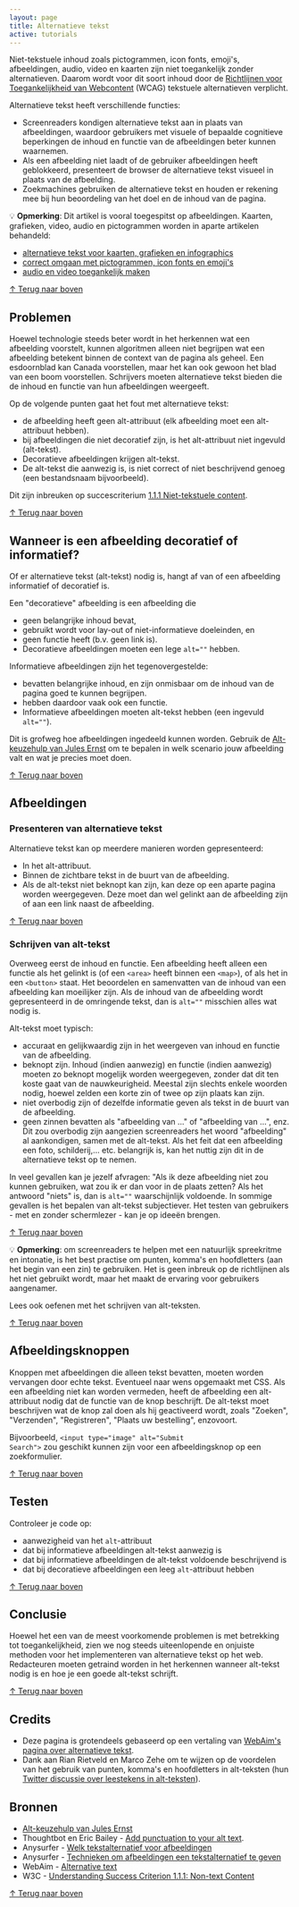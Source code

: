 ```yaml
---
layout: page
title: Alternatieve tekst
active: tutorials
---
```


Niet-tekstuele inhoud zoals pictogrammen, icon fonts, emoji's, afbeeldingen, audio, video en kaarten zijn niet toegankelijk zonder alternatieven. Daarom wordt voor dit soort inhoud door de <a href="https://www.w3.org/Translations/WCAG21-nl/">Richtlijnen voor Toegankelijkheid van Webcontent</a> (WCAG) tekstuele alternatieven verplicht.

Alternatieve tekst heeft verschillende functies:

- Screenreaders kondigen alternatieve tekst aan in plaats van afbeeldingen, waardoor gebruikers met visuele of bepaalde cognitieve beperkingen de inhoud en functie van de afbeeldingen beter kunnen waarnemen.
- Als een afbeelding niet laadt of de gebruiker afbeeldingen heeft geblokkeerd, presenteert de browser de alternatieve tekst visueel in plaats van de afbeelding.
- Zoekmachines gebruiken de alternatieve tekst en houden er rekening mee bij hun beoordeling van het doel en de inhoud van de pagina.

<div class="opmerking">
<p>💡 <b>Opmerking</b>: Dit artikel is vooral toegespitst op afbeeldingen. Kaarten, grafieken, video, audio en pictogrammen worden in aparte artikelen behandeld:</p>

- <a href="complexeafbeeldingen.html">alternatieve tekst voor kaarten, grafieken en infographics</a>
- <a href="">correct omgaan met pictogrammen, icon fonts en emoji's</a>
- <a href="">audio en video toegankelijk maken</a>

</div> 

<p class="toplink">
  <a href="#top" title="Terug naar boven">&uarr; Terug naar boven</a>
</p>

## Problemen

Hoewel technologie steeds beter wordt in het herkennen wat een afbeelding voorstelt, kunnen algoritmen alleen niet begrijpen wat een afbeelding betekent binnen de context van de pagina als geheel. Een esdoornblad kan Canada voorstellen, maar het kan ook gewoon het blad van een boom voorstellen. Schrijvers moeten alternatieve tekst bieden die de inhoud en functie van hun afbeeldingen weergeeft.

Op de volgende punten gaat het fout met alternatieve tekst:

- de afbeelding heeft geen alt-attribuut (elk afbeelding moet een alt-attribuut hebben).
- bij afbeeldingen die niet decoratief zijn, is het alt-attribuut niet ingevuld (alt-tekst).
- Decoratieve afbeeldingen krijgen alt-tekst.
- De alt-tekst die aanwezig is, is niet correct of niet beschrijvend genoeg (een bestandsnaam bijvoorbeeld).

Dit zijn inbreuken op succescriterium <a href="https://www.w3.org/Translations/WCAG21-nl/#niet-tekstuele-content">1.1.1 Niet-tekstuele content</a>.

<p class="toplink">
  <a href="#top" title="Terug naar boven">&uarr; Terug naar boven</a>
</p>

## Wanneer is een afbeelding decoratief of informatief?

Of er alternatieve tekst (alt-tekst) nodig is, hangt af van of een afbeelding informatief of decoratief is.

Een "decoratieve" afbeelding is een afbeelding die

- geen belangrijke inhoud bevat,
- gebruikt wordt voor lay-out of niet-informatieve doeleinden, en
- geen functie heeft (b.v. geen link is).
- Decoratieve afbeeldingen moeten een lege <code>alt=""</code> hebben.

Informatieve afbeeldingen zijn het tegenovergestelde:

- bevatten belangrijke inhoud, en zijn onmisbaar om de inhoud van de pagina goed te kunnen begrijpen.
- hebben daardoor vaak ook een functie.
- Informatieve afbeeldingen moeten alt-tekst hebben (een ingevuld <code>alt=""</code>).

Dit is grofweg hoe afbeeldingen ingedeeld kunnen worden. Gebruik de <a href="https://www.200ok.nl/tips/afbeeldingen/">Alt-keuzehulp van Jules Ernst</a> om te bepalen in welk scenario jouw afbeelding valt en wat je precies moet doen. 

<p class="toplink">
  <a href="#top" title="Terug naar boven">&uarr; Terug naar boven</a>
</p>

## Afbeeldingen

### Presenteren van alternatieve tekst

Alternatieve tekst kan op meerdere manieren worden gepresenteerd: 

- In het alt-attribuut.
- Binnen de zichtbare tekst in de buurt van de afbeelding.
- Als de alt-tekst niet beknopt kan zijn, kan deze op een aparte pagina worden weergegeven. Deze moet dan wel gelinkt aan de afbeelding zijn of aan een link naast de afbeelding. 

<p class="toplink">
  <a href="#top" title="Terug naar boven">&uarr; Terug naar boven</a>
</p>

### Schrijven van alt-tekst

Overweeg eerst de inhoud en functie. Een afbeelding heeft alleen een functie als het gelinkt is (of een <code>&lt;area&gt;</code> heeft binnen een <code>&lt;map&gt;</code>), of als het in een <code>&lt;button&gt;</code> staat. Het beoordelen en samenvatten van de inhoud van een afbeelding kan moeilijker zijn. Als de inhoud van de afbeelding wordt gepresenteerd in de omringende tekst, dan is <code>alt=""</code> misschien alles wat nodig is.

Alt-tekst moet typisch:

- accuraat en gelijkwaardig zijn in het weergeven van inhoud en functie van de afbeelding.
- beknopt zijn. Inhoud (indien aanwezig) en functie (indien aanwezig) moeten zo beknopt mogelijk worden weergegeven, zonder dat dit ten koste gaat van de nauwkeurigheid. Meestal zijn slechts enkele woorden nodig, hoewel zelden een korte zin of twee op zijn plaats kan zijn.
- niet overbodig zijn of dezelfde informatie geven als tekst in de buurt van de afbeelding.
- geen zinnen bevatten als "afbeelding van ..." of "afbeelding van ...", enz. Dit zou overbodig zijn aangezien screenreaders het woord "afbeelding" al aankondigen, samen met de alt-tekst. Als het feit dat een afbeelding een foto, schilderij,... etc. belangrijk is, kan het nuttig zijn dit in de alternatieve tekst op te nemen.

In veel gevallen kan je jezelf afvragen: "Als ik deze afbeelding niet zou kunnen gebruiken, wat zou ik er dan voor in de plaats zetten? Als het antwoord "niets" is, dan is <code>alt=""</code> waarschijnlijk voldoende. In sommige gevallen is het bepalen van alt-tekst subjectiever. Het testen van gebruikers - met en zonder schermlezer - kan je op ideeën brengen.

<p class="toplink">
  <a href="#top" title="Terug naar boven">&uarr; Terug naar boven</a>
</p>

<div class="opmerking">
<p>💡 <b>Opmerking</b>: om screenreaders te helpen met een natuurlijk spreekritme en intonatie, is het best practise om punten, komma's en hoofdletters (aan het begin van een zin) te gebruiken. Het is geen inbreuk op de richtlijnen als het niet gebruikt wordt, maar het maakt de ervaring voor gebruikers aangenamer.</p>
</div>

Lees ook oefenen met het schrijven van alt-teksten.

<p class="toplink">
  <a href="#top" title="Terug naar boven">&uarr; Terug naar boven</a>
</p>

## Afbeeldingsknoppen

Knoppen met afbeeldingen die alleen tekst bevatten, moeten worden vervangen door echte tekst. Eventueel naar wens opgemaakt met CSS. Als een afbeelding niet kan worden vermeden, heeft de afbeelding een alt-attribuut nodig dat de functie van de knop beschrijft. De alt-tekst moet beschrijven wat de knop zal doen als hij geactiveerd wordt, zoals "Zoeken", "Verzenden", "Registreren", "Plaats uw bestelling", enzovoort. 

Bijvoorbeeld, <code>&lt;input type="image" alt="Submit Search"&gt;</code> zou geschikt kunnen zijn voor een afbeeldingsknop op een zoekformulier.

<p class="toplink">
  <a href="#top" title="Terug naar boven">&uarr; Terug naar boven</a>
</p>

## Testen

Controleer je code op:

- aanwezigheid van het `alt`-attribuut
- dat bij informatieve afbeeldingen alt-tekst aanwezig is
- dat bij informatieve afbeeldingen de alt-tekst voldoende beschrijvend is
- dat bij decoratieve afbeeldingen een leeg `alt`-attribuut hebben

<p class="toplink">
  <a href="#top" title="Terug naar boven">&uarr; Terug naar boven</a>
</p>

## Conclusie

Hoewel het een van de meest voorkomende problemen is met betrekking tot toegankelijkheid, zien we nog steeds uiteenlopende en onjuiste methoden voor het implementeren van alternatieve tekst op het web. Redacteuren moeten getraind worden in het herkennen wanneer alt-tekst nodig is en hoe je een goede alt-tekst schrijft.

<p class="toplink">
  <a href="#top" title="Terug naar boven">&uarr; Terug naar boven</a>
</p>

## Credits

- Deze pagina is grotendeels gebaseerd op een vertaling van <a href="https://webaim.org/techniques/alttext/">WebAim's pagina over alternatieve tekst</a>.
- Dank aan Rian Rietveld en Marco Zehe om te wijzen op de voordelen van het gebruik van punten, komma's en hoofdletters in alt-teksten (hun <a href="https://twitter.com/RianRietveld/status/1495692483161989122">Twitter discussie over leestekens in alt-teksten</a>).

## Bronnen

- <a href="https://www.200ok.nl/tips/afbeeldingen/">Alt-keuzehulp van Jules Ernst</a>
- Thoughtbot en Eric Bailey - <a href="https://thoughtbot.com/blog/add-punctuation-to-your-alt-text">Add punctuation to your alt text</a>.
- Anysurfer - <a href="https://www.anysurfer.be/nl/documentatie/artikels/detail/tekstalternatieven">Welk tekstalternatief voor afbeeldingen</a>
- Anysurfer - <a href="https://www.anysurfer.be/nl/documentatie/artikels/detail/technieken-tekstalternatief-voor-afbeeldingen">Technieken om afbeeldingen een tekstalternatief te geven</a> 
- WebAim - <a href="https://webaim.org/techniques/alttext/">Alternative text</a>
- W3C - <a href="https://www.w3.org/WAI/WCAG21/Understanding/non-text-content.html">Understanding Success Criterion 1.1.1: Non-text Content</a>

<p class="toplink">
  <a href="#top" title="Terug naar boven">&uarr; Terug naar boven</a>
</p>